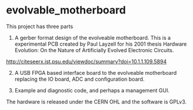 evolvable_motherboard
=====================

This project has three parts

1. A gerber format design of the evolveable motherboard. This is a experimental PCB created by Paul Layzell for his 2001 thesis Hardware Evolution: On the Nature of Artificially Evolved Electronic Circuits. 

http://citeseerx.ist.psu.edu/viewdoc/summary?doi=10.1.1.109.5894

2. A USB FPGA based interface board to the evolveable motherboard replacing the IO board, ADC and configuration board.

3. Example and diagnostic code, and perhaps a management GUI.

The hardware is released under the CERN OHL and the software is GPLv3.





